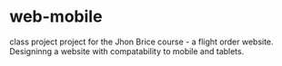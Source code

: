 # web-mobile
class project
project for the Jhon Brice course - a flight order website.
Designinng a website with compatability to mobile and tablets.

